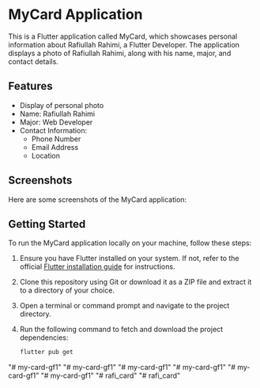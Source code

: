 # MyCard Application

This is a Flutter application called MyCard, which showcases personal information about Rafiullah Rahimi, a Flutter Developer. The application displays a photo of 
Rafiullah Rahimi, along with his name, major, and contact details.

## Features

- Display of personal photo
- Name: Rafiullah Rahimi
- Major: Web Developer
- Contact Information:
  - Phone Number
  - Email Address
  - Location

## Screenshots

Here are some screenshots of the MyCard application:




## Getting Started

To run the MyCard application locally on your machine, follow these steps:

1. Ensure you have Flutter installed on your system. If not, refer to the official [Flutter installation guide](https://flutter.dev/docs/get-started/install) for instructions.
2. Clone this repository using Git or download it as a ZIP file and extract it to a directory of your choice.
3. Open a terminal or command prompt and navigate to the project directory.
4. Run the following command to fetch and download the project dependencies:

   ```bash
   flutter pub get
"# my-card-gf1" 
"# my-card-gf1" 
"# my-card-gf1" 
"# my-card-gf1" 
"# my-card-gf1" 
"# my-card-gf1" 
"# rafi_card" 
"# rafi_card" 
